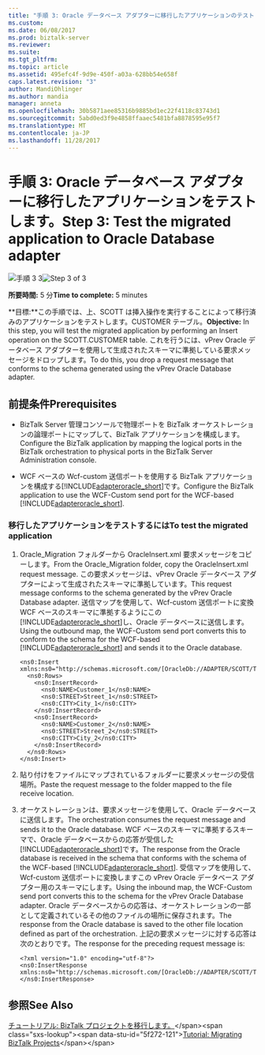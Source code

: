 ```yaml
---
title: "手順 3: Oracle データベース アダプターに移行したアプリケーションのテスト |Microsoft ドキュメント"
ms.custom: 
ms.date: 06/08/2017
ms.prod: biztalk-server
ms.reviewer: 
ms.suite: 
ms.tgt_pltfrm: 
ms.topic: article
ms.assetid: 495efc4f-9d9e-450f-a03a-628bb54e658f
caps.latest.revision: "3"
author: MandiOhlinger
ms.author: mandia
manager: anneta
ms.openlocfilehash: 30b5871aee85316b9885bd1ec22f4118c83743d1
ms.sourcegitcommit: 5abd0ed3f9e4858ffaaec5481bfa8878595e95f7
ms.translationtype: MT
ms.contentlocale: ja-JP
ms.lasthandoff: 11/28/2017
---
```

# <a name="step-3-test-the-migrated-application-to-oracle-database-adapter"></a><span data-ttu-id="5f272-102">手順 3: Oracle データベース アダプターに移行したアプリケーションをテストします。</span><span class="sxs-lookup"><span data-stu-id="5f272-102">Step 3: Test the migrated application to Oracle Database adapter</span></span>
<span data-ttu-id="5f272-103">![手順 3 3](../../adapters-and-accelerators/adapter-oracle-database/media/step-3of3.gif "Step_3of3")</span><span class="sxs-lookup"><span data-stu-id="5f272-103">![Step 3 of 3](../../adapters-and-accelerators/adapter-oracle-database/media/step-3of3.gif "Step_3of3")</span></span>  
  
 <span data-ttu-id="5f272-104">**所要時間:** 5 分</span><span class="sxs-lookup"><span data-stu-id="5f272-104">**Time to complete:** 5 minutes</span></span>  
  
 <span data-ttu-id="5f272-105">**目標:**この手順では、上、SCOTT は挿入操作を実行することによって移行済みのアプリケーションをテストします。CUSTOMER テーブル。</span><span class="sxs-lookup"><span data-stu-id="5f272-105">**Objective:** In this step, you will test the migrated application by performing an Insert operation on the SCOTT.CUSTOMER table.</span></span> <span data-ttu-id="5f272-106">これを行うには、vPrev Oracle データベース アダプターを使用して生成されたスキーマに準拠している要求メッセージをドロップします。</span><span class="sxs-lookup"><span data-stu-id="5f272-106">To do this, you drop a request message that conforms to the schema generated using the vPrev Oracle Database adapter.</span></span>  
  
## <a name="prerequisites"></a><span data-ttu-id="5f272-107">前提条件</span><span class="sxs-lookup"><span data-stu-id="5f272-107">Prerequisites</span></span>  
  
-   <span data-ttu-id="5f272-108">BizTalk Server 管理コンソールで物理ポートを BizTalk オーケストレーションの論理ポートにマップして、BizTalk アプリケーションを構成します。</span><span class="sxs-lookup"><span data-stu-id="5f272-108">Configure the BizTalk application by mapping the logical ports in the BizTalk orchestration to physical ports in the BizTalk Server Administration console.</span></span>  
  
-   <span data-ttu-id="5f272-109">WCF ベースの Wcf-custom 送信ポートを使用する BizTalk アプリケーションを構成する[!INCLUDE[adapteroracle_short](../../includes/adapteroracle-short-md.md)]です。</span><span class="sxs-lookup"><span data-stu-id="5f272-109">Configure the BizTalk application to use the WCF-Custom send port for the WCF-based [!INCLUDE[adapteroracle_short](../../includes/adapteroracle-short-md.md)].</span></span>  
  
### <a name="to-test-the-migrated-application"></a><span data-ttu-id="5f272-110">移行したアプリケーションをテストするには</span><span class="sxs-lookup"><span data-stu-id="5f272-110">To test the migrated application</span></span>  
  
1.  <span data-ttu-id="5f272-111">Oracle_Migration フォルダーから OracleInsert.xml 要求メッセージをコピーします。</span><span class="sxs-lookup"><span data-stu-id="5f272-111">From the Oracle_Migration folder, copy the OracleInsert.xml request message.</span></span> <span data-ttu-id="5f272-112">この要求メッセージは、vPrev Oracle データベース アダプターによって生成されたスキーマに準拠しています。</span><span class="sxs-lookup"><span data-stu-id="5f272-112">This request message conforms to the schema generated by the vPrev Oracle Database adapter.</span></span> <span data-ttu-id="5f272-113">送信マップを使用して、Wcf-custom 送信ポートに変換 WCF ベースのスキーマに準拠するようにこの[!INCLUDE[adapteroracle_short](../../includes/adapteroracle-short-md.md)]し、Oracle データベースに送信します。</span><span class="sxs-lookup"><span data-stu-id="5f272-113">Using the outbound map, the WCF-Custom send port converts this to conform to the schema for the WCF-based [!INCLUDE[adapteroracle_short](../../includes/adapteroracle-short-md.md)] and sends it to the Oracle database.</span></span>  
  
    ```  
    <ns0:Insert xmlns:ns0="http://schemas.microsoft.com/[OracleDb://ADAPTER/SCOTT/Tables/CUSTOMER]">  
      <ns0:Rows>  
        <ns0:InsertRecord>  
          <ns0:NAME>Customer_1</ns0:NAME>  
          <ns0:STREET>Street_1</ns0:STREET>  
          <ns0:CITY>City_1</ns0:CITY>  
        </ns0:InsertRecord>  
        <ns0:InsertRecord>  
          <ns0:NAME>Customer_2</ns0:NAME>  
          <ns0:STREET>Street_2</ns0:STREET>  
          <ns0:CITY>City_2</ns0:CITY>  
        </ns0:InsertRecord>  
      </ns0:Rows>  
    </ns0:Insert>  
    ```  
  
2.  <span data-ttu-id="5f272-114">貼り付けをファイルにマップされているフォルダーに要求メッセージの受信場所。</span><span class="sxs-lookup"><span data-stu-id="5f272-114">Paste the request message to the folder mapped to the file receive location.</span></span>  
  
3.  <span data-ttu-id="5f272-115">オーケストレーションは、要求メッセージを使用して、Oracle データベースに送信します。</span><span class="sxs-lookup"><span data-stu-id="5f272-115">The orchestration consumes the request message and sends it to the Oracle database.</span></span> <span data-ttu-id="5f272-116">WCF ベースのスキーマに準拠するスキーマで、Oracle データベースからの応答が受信した[!INCLUDE[adapteroracle_short](../../includes/adapteroracle-short-md.md)]です。</span><span class="sxs-lookup"><span data-stu-id="5f272-116">The response from the Oracle database is received in the schema that conforms with the schema of the WCF-based [!INCLUDE[adapteroracle_short](../../includes/adapteroracle-short-md.md)].</span></span> <span data-ttu-id="5f272-117">受信マップを使用して、Wcf-custom 送信ポートに変換しますこの vPrev Oracle データベース アダプター用のスキーマにします。</span><span class="sxs-lookup"><span data-stu-id="5f272-117">Using the inbound map, the WCF-Custom send port converts this to the schema for the vPrev Oracle Database adapter.</span></span> <span data-ttu-id="5f272-118">Oracle データベースからの応答は、オーケストレーションの一部として定義されているその他のファイルの場所に保存されます。</span><span class="sxs-lookup"><span data-stu-id="5f272-118">The response from the Oracle database is saved to the other file location defined as part of the orchestration.</span></span> <span data-ttu-id="5f272-119">上記の要求メッセージに対する応答は次のとおりです。</span><span class="sxs-lookup"><span data-stu-id="5f272-119">The response for the preceding request message is:</span></span>  
  
    ```  
    <?xml version="1.0" encoding="utf-8"?>  
    <ns0:InsertResponse xmlns:ns0="http://schemas.microsoft.com/[OracleDb://ADAPTER/SCOTT/Tables/CUSTOMER]"></ns0:InsertResponse>  
    ```  
  
## <a name="see-also"></a><span data-ttu-id="5f272-120">参照</span><span class="sxs-lookup"><span data-stu-id="5f272-120">See Also</span></span>  
 <span data-ttu-id="5f272-121">[チュートリアル: BizTalk プロジェクトを移行します。](https://msdn.microsoft.com/library/dd788186(v=bts.80).aspx)</span><span class="sxs-lookup"><span data-stu-id="5f272-121">[Tutorial: Migrating BizTalk Projects](https://msdn.microsoft.com/library/dd788186(v=bts.80).aspx)</span></span>